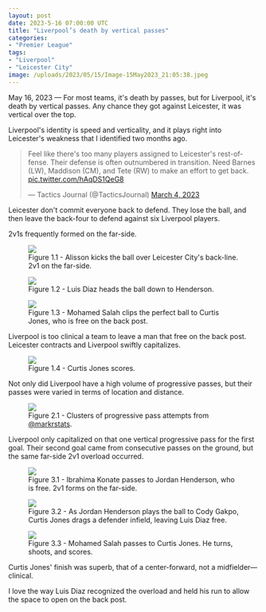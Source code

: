 ```yaml
---
layout: post
date: 2023-5-16 07:00:00 UTC
title: "Liverpool’s death by vertical passes"
categories: 
- "Premier League"
tags: 
- "Liverpool"
- "Leicester City"
image: /uploads/2023/05/15/Image-15May2023_21:05:38.jpeg
---
```


May 16, 2023 — For most teams, it's death by passes, but for Liverpool, it's death by vertical passes. Any chance they got against Leicester, it was vertical over the top.

<!---more--->

Liverpool's identity is speed and verticality, and it plays right into Leicester's weakness that I identified two months ago.

<blockquote class="twitter-tweet">
    <p lang="en" dir="ltr">Feel like there's too many players assigned to Leicester's rest-offense. Their defense is often outnumbered in transition. Need Barnes (LW), Maddison (CM), and Tete (RW) to make an effort to get back. <a href="https://t.co/hAqDS1QeG8">pic.twitter.com/hAqDS1QeG8</a></p>
    &mdash; Tactics Journal (@TacticsJournal) <a href="https://twitter.com/TacticsJournal/status/1632085191567998977?ref_src=twsrc%5Etfw">March 4, 2023</a>
</blockquote>
<script async src="https://platform.twitter.com/widgets.js" charset="utf-8"></script>

Leicester don't commit everyone back to defend. They lose the ball, and then leave the back-four to defend against six Liverpool players.

2v1s frequently formed on the far-side.

<figure>
    <img src="https://tacticsjournal.com/uploads/2023/05/15/Image-15May2023_21:05:38.jpeg">
    <figcaption>Figure 1.1 - Alisson kicks the ball over Leicester City's back-line. 2v1 on the far-side.</figcaption>
</figure>

<figure>
    <img src="https://tacticsjournal.com/uploads/2023/05/15/Image-15May2023_21:05:50.jpeg">
    <figcaption>Figure 1.2 - Luis Diaz heads the ball down to Henderson.</figcaption>
</figure>

<figure>
    <img src="https://tacticsjournal.com/uploads/2023/05/15/Image-15May2023_21:06:01.jpeg">
    <figcaption>Figure 1.3 - Mohamed Salah clips the perfect ball to Curtis Jones, who is free on the back post.</figcaption>
</figure>

Liverpool is too clinical a team to leave a man that free on the back post. Leicester contracts and Liverpool swiftly capitalizes.

<figure>
    <img src="https://tacticsjournal.com/uploads/2023/05/15/Image-15May2023_21:06:14.jpeg">
    <figcaption>Figure 1.4 - Curtis Jones scores.</figcaption>
</figure>

Not only did Liverpool have a high volume of progressive passes, but their passes were varied in terms of location and distance.

<figure>
    <img src="https://tacticsjournal.com/uploads/2023/05/15/Image-15May2023_21:36:58.jpeg">
    <figcaption>Figure 2.1 - Clusters of progressive pass attempts from <a href="https://twitter.com/markstatsbot/status/1658217421122203649?s=46&t=EwWKBMyY400eGGXYwoRkiw">@markrstats</a>.</figcaption>
</figure>

Liverpool only capitalized on that one vertical progressive pass for the first goal. Their second goal came from consecutive passes on the ground, but the same far-side 2v1 overload occurred.

<figure>
    <img src="https://tacticsjournal.com/uploads/2023/05/15/Image-15May2023_21:06:27.jpeg">
    <figcaption>Figure 3.1 - Ibrahima Konate passes to Jordan Henderson, who is free. 2v1 forms on the far-side.</figcaption>
</figure> 

<figure>
    <img src="https://tacticsjournal.com/uploads/2023/05/15/Image-15May2023_21:06:40.jpeg">
    <figcaption>Figure 3.2 - As Jordan Henderson plays the ball to Cody Gakpo, Curtis Jones drags a defender infield, leaving Luis Diaz free.</figcaption>
</figure> 

<figure>
    <img src="https://tacticsjournal.com/uploads/2023/05/15/Image-15May2023_21:06:51.jpeg">
    <figcaption>Figure 3.3 - Mohamed Salah passes to Curtis Jones. He turns, shoots, and scores.</figcaption>
</figure> 

Curtis Jones' finish was superb, that of a center-forward, not a midfielder—clinical.

I love the way Luis Diaz recognized the overload and held his run to allow the space to open on the back post.
